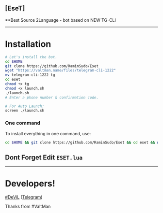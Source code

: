 ## [EseT]

**Best Source 2Language - bot based on NEW TG-CLI

* * *

# Installation

```sh
# Let's install the bot.
cd $HOME
git clone https://github.com/RaminSudo/Eset
wget "https://valtman.name/files/telegram-cli-1222"
mv telegram-cli-1222 tg
cd eset
chmod +x tg
chmod +x launch.sh
./launch.sh 
# Enter a phone number & confirmation code.

# For Auto Launch:
screen ./launch.sh
```
### One command
To install everything in one command, use:
```sh
cd $HOME && git clone https://github.com/RaminSudo/Eset && cd eset && wget "https://valtman.name/files/telegram-cli-1222" && mv telegram-cli-1222 tg && chmod +x tg && chmod +x launch.sh && ./launch.sh
```
## Dont Forget Edit `ESET.lua` ##
* * *

# Developers!

[#DeViL](https://github.com/RaminSudo) ([Telegram](https://telegram.me/Me_DeViL))

Thanks from #ValtMan
